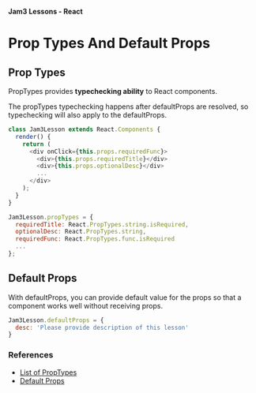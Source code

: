 **Jam3 Lessons - React**

# Prop Types And Default Props

## Prop Types

PropTypes provides **typechecking ability** to React components.

The propTypes typechecking happens after defaultProps are resolved,
so typechecking will also apply to the defaultProps.

```javascript
class Jam3Lesson extends React.Components {
  render() {
    return (
      <div onClick={this.props.requiredFunc}>
        <div>{this.props.requiredTitle}</div>
        <div>{this.props.optionalDesc}</div>
        ...
      </div>
    );
  }
}

Jam3Lesson.propTypes = {
  requiredTitle: React.PropTypes.string.isRequired,
  optionalDesc: React.PropTypes.string,
  requiredFunc: React.PropTypes.func.isRequired
  ...
};
```

## Default Props

With defaultProps, you can provide default value for the props so that a component works well without receiving props.

```javascript
Jam3Lesson.defaultProps = {
  desc: 'Please provide description of this lesson'
}
```

### References

- [List of PropTypes](https://facebook.github.io/react/docs/typechecking-with-proptypes.html#react.proptypes)
- [Default Props](https://facebook.github.io/react/docs/typechecking-with-proptypes.html#default-prop-values)

